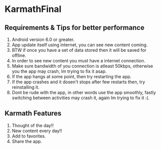 # KarmathFinal

## Requirements & Tips for better performance
1. Android version 6.0 or greater.
2. App update itself using internet, you can see new content coming.
3. BTW if once you have a set of data stored then it will be saved for offline.
4. In order to see new content you must have a internet connection.
5. Make sure bandwidth of you connection is atleast 50kbps, otherwise you the app may crash, Im trying to fix it asap.
6. If the app hangs at some point, then try restarting the app.
7. If the app crashes and it dosen't stops after few restarts then, try reinstalling it.
8. Dont be rude with the app, in other words use the app smoothly, fastly switching between activities may crash it, again Im trying to fix it :(.

## Karmath Features
1. Thought of the day!!
2. New content every day!!
3. Add to favorites.
4. Share the app.
